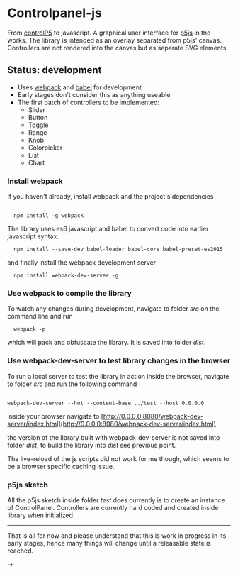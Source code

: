 # Controlpanel-js

From [controlP5](https://github.com/sojamo/controlp5) to javascript. A graphical user interface for [p5js](https://p5js.org/) in the works. The library is intended as an overlay separated from p5js' canvas. Controllers are not rendered into the canvas but as separate SVG elements.


## Status: development

  - Uses [webpack](https://webpack.github.io) and [babel](https://babeljs.io/) for development
  - Early stages don't consider this as anything useable  
  - The first batch of controllers to be implemented:
    - Slider
    - Button
    - Toggle
    - Range
    - Knob
    - Colorpicker
    - List
    - Chart


### Install webpack

If you haven't already, install webpack and the project's dependencies

```

  npm install -g webpack

```
  The library uses es6 javascript and babel to convert code into earlier javascript syntax.

```  
  npm install --save-dev babel-loader babel-core babel-preset-es2015

```

and finally install the webpack development server

```
  npm install webpack-dev-server -g
```

### Use webpack to compile the library

To watch any changes during development, navigate to folder _src_ on the command line and run

```
  webpack -p

```

which will pack and obfuscate the library. It is saved into folder _dist_.

### Use webpack-dev-server to test library changes in the browser

To run a local server to test the library in action inside the browser, navigate to folder _src_ and run the following command

 ```

 webpack-dev-server --hot --content-base ../test --host 0.0.0.0

 ```

 inside your browser navigate to [http://0.0.0.0:8080/webpack-dev-server/index.html](http://0.0.0.0:8080/webpack-dev-server/index.html)

the version of the library built with webpack-dev-server is not saved into folder _dist_, to build the library into _dist_ see previous point.

The live-reload of the js scripts did not work for me though, which seems to be a browser specific caching issue.


### p5js sketch

All the p5js sketch inside folder _test_ does currently is to create an instance of ControlPanel. Controllers are currently hard coded and created inside library when initialized.

-------------------------

That is all for now and please understand that this is work in progress in its early stages, hence many things will change until a releasable state is reached.


→
